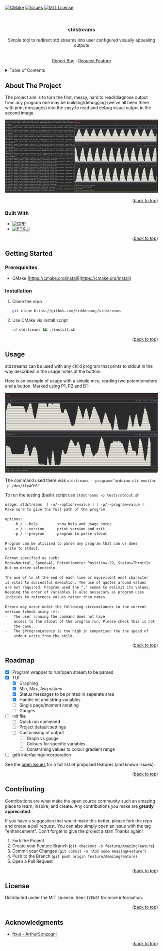 <!-- Improved compatibility of back to top link: See: https://github.com/othneildrew/Best-README-Template/pull/73 -->
<a name="readme-top"></a>
<!--
*** Thanks for checking out the Best-README-Template. If you have a suggestion
*** that would make this better, please fork the repo and create a pull request
*** or simply open an issue with the tag "enhancement".
*** Don't forget to give the project a star!
*** Thanks again! Now go create something AMAZING! :D
-->



<!-- PROJECT SHIELDS -->
<!--
*** I'm using markdown "reference style" links for readability.
*** Reference links are enclosed in brackets [ ] instead of parentheses ( ).
*** See the bottom of this document for the declaration of the reference variables
*** for contributors-url, forks-url, etc. This is an optional, concise syntax you may use.
*** https://www.markdownguide.org/basic-syntax/#reference-style-links
-->
[![CMake][cmake-shield]][cmake-url]
[![Issues][issues-shield]][issues-url]
[![MIT License][license-shield]][license-url]



<!-- PROJECT LOGO -->
<br />
<div align="center">
  <a href="https://github.com/kiddersmxj/stdstreams">
    <!-- <img src="images/logo.png" alt="Logo" width="80" height="80"> -->
  </a>

<h3 align="center">stdstreams</h3>

  <p align="center">
    Simple tool to redirect std streams into user configured visually appealing outputs
    <br />
    <!-- <a href="https://github.com/github_username/repo_name"><strong>Explore the docs »</strong></a> -->
    <br />
    <br />
    <!-- <a href="https://github.com/github_username/repo_name">View Demo</a> -->
    <!-- · -->
    <a href="https://github.com/github_username/repo_name/issues">Report Bug</a>
    ·
    <a href="https://github.com/github_username/repo_name/issues">Request Feature</a>
  </p>
</div>



<!-- TABLE OF CONTENTS -->
<details>
  <summary>Table of Contents</summary>
  <ol>
    <li>
      <a href="#about-the-project">About The Project</a>
      <ul>
        <li><a href="#built-with">Built With</a></li>
      </ul>
    </li>
    <li>
      <a href="#getting-started">Getting Started</a>
      <ul>
        <li><a href="#prerequisites">Prerequisites</a></li>
        <li><a href="#installation">Installation</a></li>
      </ul>
    </li>
    <li><a href="#usage">Usage</a></li>
    <li><a href="#roadmap">Roadmap</a></li>
    <!-- <li><a href="#contributing">Contributing</a></li> -->
    <li><a href="#license">License</a></li>
    <!-- <li><a href="#contact">Contact</a></li> -->
    <li><a href="#acknowledgments">Acknowledgments</a></li>
  </ol>
</details>



<!-- ABOUT THE PROJECT -->
## About The Project

The project aim is to turn the first, messy, hard to read/diagnose output from any program
one may be building/debugging (we've all been there with print messages) into the easy to
read and debug visual output in the second image.

![stdstreams Screen Shot][product-screenshot]

<p align="right">(<a href="#readme-top">back to top</a>)</p>



### Built With

* [![CPP][CPP]][CPP-url]
* [![FTXUI][FTXUI]][FTXUI-url]

<p align="right">(<a href="#readme-top">back to top</a>)</p>



## Getting Started

### Prerequisites

* CMake
    [https://cmake.org/install](https://cmake.org/install)

### Installation

1. Clone the repo
   ```sh
   git clone https://github.com/kiddersmxj/stdstreams
   ```
2. Use CMake via install script
   ```sh
   cd stdstreams && ./install.sh
   ```

<p align="right">(<a href="#readme-top">back to top</a>)</p>



<!-- USAGE EXAMPLES -->
## Usage

stdstreams can be used with any child program that prints to stdout in the way described in the usage notes at the bottom.

Here is an example of usage with a simple mcu, reading two potentiometers and a button. Marked using P1, P2 and B1:

![stdstreams-mcu-stdout][stdstreams-mcu-stdout]

The command used there was `stdstreams --program="arduino-cli monitor -p /dev/ttyACM0"`

To run the testing (bash) script use `stdstreams -p tests/stdout.sh`

```
usage: stdstreams  [ -o/--options=value ] [ -p/--program=value ]
Make sure to give the full path of the program

options:
    -h / --help         show help and usage notes
    -v / --version      print version and exit
    -p / --program      program to parse stdout

Program can be utilised to parse any program that can or does 
write to stdout. 

Format specified as such:
Mode=Neutral, Speed=41, Potentiometer Position=-29, Status=Throttle
but no drive selected\n,

The use of \n at the end of each line or equivilent endl character
is vital to sucsessful execution. The use of quotes around values 
are not required. Program used the "," comma to delimit its values.
Keeping the order of variables is also nessecary as program uses
indicies to refernece values rather than names.

Errors may occur under the following circumstances in the current 
version (check using -v):
-   The user running the command does not have 
    access to the stdout of the program run. Please check this is not 
    the case.
-   The $ProgramLatency is too high in comparison the the speed of 
    stdout write from the child.
```

<!-- _For more examples, please refer to the [Documentation](https://example.com)_ -->

<p align="right">(<a href="#readme-top">back to top</a>)</p>



<!-- ROADMAP -->
## Roadmap

- [x] Program wrapper to run/open stream to be parsed
- [x] TUI
    - [x] Graphing
    - [x] Min, Max, Avg values
    - [x] Status messages to be printed in seperate area
    - [x] Handle int and string variables
    - [ ] Single page/moment iterating
    - [ ] Gauges
- [ ] Init file
    - [ ] Quick run command
    - [ ] Project default settings
    - [ ] Customising of output
        - [ ] Graph vs gauge
        - [ ] Colours for specific variables
        - [ ] Constraning values to colour gradient range
- [ ] gdb interfacing/incorporation

See the [open issues](https://github.com/github_username/repo_name/issues) for a full list of proposed features (and known issues).

<p align="right">(<a href="#readme-top">back to top</a>)</p>



<!-- CONTRIBUTING -->
## Contributing

Contributions are what make the open source community such an amazing place to learn, inspire, and create. Any contributions you make are **greatly appreciated**.

If you have a suggestion that would make this better, please fork the repo and create a pull request. You can also simply open an issue with the tag "enhancement".
Don't forget to give the project a star! Thanks again!

1. Fork the Project
2. Create your Feature Branch (`git checkout -b feature/AmazingFeature`)
3. Commit your Changes (`git commit -m 'Add some AmazingFeature'`)
4. Push to the Branch (`git push origin feature/AmazingFeature`)
5. Open a Pull Request

<p align="right">(<a href="#readme-top">back to top</a>)</p>



<!-- LICENSE -->
## License

Distributed under the MIT License. See `LICENSE` for more information.

<p align="right">(<a href="#readme-top">back to top</a>)</p>



<!-- ACKNOWLEDGMENTS -->
## Acknowledgments

* [ftxui - ArthurSonzogni](https://github.com/ArthurSonzogni/FTXUI)

<p align="right">(<a href="#readme-top">back to top</a>)</p>



<!-- MARKDOWN LINKS & IMAGES -->
<!-- https://www.markdownguide.org/basic-syntax/#reference-style-links -->
[cmake-shield]: https://img.shields.io/github/actions/workflow/status/kiddersmxj/stdstreams/cmake.yml?style=for-the-badge
[cmake-url]: https://github.com/kiddersmxj/stdstreams/actions/workflows/cmake.yml
[issues-shield]: https://img.shields.io/github/issues/kiddersmxj/stdstreams.svg?style=for-the-badge
[issues-url]: https://github.com/kiddersmxj/stdstreams/issues
[license-shield]: https://img.shields.io/github/license/kiddersmxj/stdstreams.svg?style=for-the-badge
[license-url]: https://github.com/kiddersmxj/stdstreams/blob/master/LICENSE.txt
[product-screenshot]: .images/stdstreams-stdout-mix-0.0.1.png
[stdstreams-mcu-stdout]: .images/stdstreams-mcu-stdout-0.0.1.png
[FTXUI]: https://img.shields.io/badge/FTXUI-563D7C?style=for-the-badge&logo=FTXUI&logoColor=purple
[FTXUI-url]: https://github.com/ArthurSonzogni/FTXUI
[CPP]: https://img.shields.io/badge/CPP-0769AD?style=for-the-badge&logo=cpplogoColor=blue
[CPP-url]: https://cplusplus.com/
